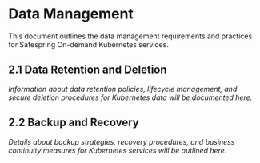 # Data Management

This document outlines the data management requirements and practices for Safespring On-demand Kubernetes services.

## 2.1 Data Retention and Deletion

*Information about data retention policies, lifecycle management, and secure deletion procedures for Kubernetes data will be documented here.*

## 2.2 Backup and Recovery

*Details about backup strategies, recovery procedures, and business continuity measures for Kubernetes services will be outlined here.*